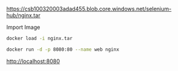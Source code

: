 <https://csb100320003adad455.blob.core.windows.net/selenium-hub/nginx.tar>

Import Image
```sh
docker load -i nginx.tar
```

```sh
docker run -d -p 8080:80 --name web nginx
```

<http://localhost:8080>